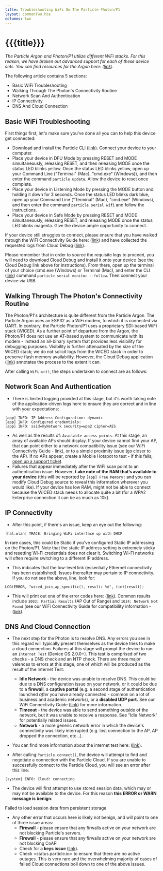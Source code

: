 ```yaml
---
title: Troubleshooting WiFi On The Particle Photon/P1
layout: commonTwo.hbs
columns: two
---
```


# {{{title}}}
_The Particle Argon and Photon/P1 utilize different WiFi stacks. For this reason, we have broken out advanced support for each of these device sets. You can find resources for the Argon here: ([link](/troubleshooting/guides/connectivity-troubleshooting/troubleshooting-wifi-on-the-particle-argon/))._ 

The following article contains 5 sections:

* Basic WiFi Troubleshooting
* Walking Through The Photon's Connectivity Routine
* Network Scan And Authentication
* IP Connectivity
* DNS And Cloud Connection

## Basic WiFi Troubleshooting

First things first, let's make sure you've done all you can to help this device get connected:

* Download and install the Particle CLI ([link](/getting-started/developer-tools/cli/)). Connect your device to your computer.
* Place your device in DFU Mode by pressing RESET and MODE simultaneously, releasing RESET, and then releasing MODE once the status LED blinks yellow. Once the status LED blinks yellow, open up your Command Line ("Terminal" (Mac), "cmd.exe" (Windows)), and then enter the command `particle update`. Allow the device to reset once complete.
* Place your device in Listening Mode by pressing the MODE button and holding it down for 3 seconds. Once the status LED blinks dark blue, open up your Command Line ("Terminal" (Mac), "cmd.exe" (Windows), and then enter the command `particle serial wifi` and follow the instructions.
* Place your device in Safe Mode by pressing RESET and MODE simultaneously, releasing RESET, and releasing MODE once the status LED blinks magenta. Give the device ample opportunity to connect.

If your device still struggles to connect, please ensure that you have walked through the WiFi Connectivity Guide here: ([link](/troubleshooting/guides/connectivity-troubleshooting/wifi-connectivity-troubleshooting-guide/)) and have collected the requested logs from Cloud Debug ([link](https://github.com/particle-iot/cloud-debug/releases)).   
  
Please remember that in order to source the requisite logs to proceed, you will need to download Cloud Debug and install it onto your device (see the Cloud Debug link above for instructions). From there, open up the terminal of your choice (cmd.exe (Windows) or Terminal (Mac), and enter the CLI ([link](/getting-started/developer-tools/cli/)) command `particle serial monitor --follow`. Then connect your device via USB.

## Walking Through The Photon's Connectivity Routine

The Photon/P1's architecture is quite different from the Particle Argon. The Particle Argon uses an ESP32 as a WiFi modem, to which it is connected via UART. In contrary, the Particle Photon/P1 uses a proprietary SDI-based WiFi stack (WICED). As a further point of departure from the Argon, the Photon/P1 does not use an AT-based system to communicate with its modem - instead an all-binary system that provides less visibility for debugging purposes. Visibility is further attenuated by the size of the WICED stack; we do not solicit logs from the WICED stack in order to preserve flash memory availability. However, the Cloud Debug application ([link](https://github.com/particle-iot/cloud-debug/releases)) annotates the process to the extent it can.

After calling `WiFi.on()`, the steps undertaken to connect are as follows:

## Network Scan And Authentication

* There is limited logging provided at this stage, but it's worth taking note of the application-driven logs here to ensure they are correct and in line with your expectations:

```
[app] INFO: IP Address Configuration: dynamic  
[app] INFO: Configured credentials:  
[app] INFO: ssid=myNetwork security=wpa2 cipher=AES
```

* As well as the results of: `Available access points`. At this stage, an array of available APs should display. If your device cannot find your AP, that can point either to a network compatibility issue (see our WiFi Connectivity Guide - [link](/troubleshooting/guides/connectivity-troubleshooting/wifi-connectivity-troubleshooting-guide/)), or to a simple proximity issue (go closer to the AP). If no APs appear, create a Mobile Hotspot to test - if this fails, [open up a support ticket](https://support.particle.io).
* Failures that appear immediately after the WiFi scan point to an authentication issue. However, **t** **ake note of the RAM that’s available to your device** (this will be reported by `[app] Free Memory:` and you can modify Cloud Debug source to reveal this information wherever you would like). If your device has low RAM, might not be able to connect because the WICED stack needs to allocate quite a bit (for a WPA2 Enterprise connection it can be as much as 10k).

## IP Connectivity

* After this point, if there's an issue, keep an eye out the following:

```
[hal.wlan] TRACE: Bringing WiFi interface up with DHCP   
```

In rare cases, this could be Static if you've configured Static IP addressing on the Photon/P1. Note that the static IP address setting is extremely sticky and resetting Wi-Fi credentials does not clear it. Switching Wi-Fi networks will often require switching to a different IP address.

* This indicates that the low-level link (essentially Ethernet connectivity has been established). Issues thereafter may pertain to IP connectivity. If you do not see the above, line, look for:

```
LOG(ERROR, "wiced_join_ap_specific(), result: %d", (int)result);
```

* This will print out one of the error codes here: ([link](https://github.com/particle-iot/device-os/blob/develop/hal/src/photon/wiced/WWD/include/wwd%5Fconstants.h#L463)). Common results include `1003: Partial Results` (AP Out of Range) and `1024: Network Not Found` (see our WiFi Connectivity Guide for compatibility information - ([link](/troubleshooting/guides/connectivity-troubleshooting/wifi-connectivity-troubleshooting-guide/)).

## DNS And Cloud Connection

* The next step for the Photon is to resolve DNS. Any errors you see in this regard will typically present themselves as the device tries to make a cloud connection. Failures at this stage will prompt the device to run an `Internet Test` (Device OS 2.0.0+). This test is comprised of two checks - a DNS check and an NTP check. There are three major valences to errors at this stage, one of which will be produced as the result of the Internet Test:  
    
   * **Idle Network** \- the device was unable to resolve DNS. This could be due to a DNS configuration issue on your network, or it could be due to a **firewall**, a **captive portal** (e.g. a second stage of authentication launched _after_ you have already connected - common on a lot of business and academic networks), or a **disabled UDP port.** See our WiFi Connectivity Guide ([link](/troubleshooting/guides/connectivity-troubleshooting/wifi-connectivity-troubleshooting-guide/)) for more information.  
   * **Timeout** \- the device was able to send something outside of the network, but it was unable to receive a response. See "Idle Network" for potentially related issues.  
   * **Network** \- a more generic network error in which the device's connectivity was likely interrupted (e.g. lost connection to the AP, AP dropped the connection, etc...).
* You can find more information about the internet test here: ([link](https://github.com/particle-iot/device-os/blob/develop/system/src/system%5Ftask.cpp#L261)).
* After calling `Particle.connect()`, the device will attempt to find and negotiate a connection with the Particle Cloud. If you are unable to successfully connect to the Particle Cloud, you will see an error after this line:

```
[system] INFO: Cloud: connecting
```

* The device will first attempt to use stored session data, which may or may not be available to the device. For this reason **this ERROR or WARN message is benign**:

Failed to load session data from persistent storage  

* Any other error that occurs here is likely not benign, and will point to one of three issue areas:  
   * **Firewall** \- please ensure that any firwalls active on your network are not blocking Particle's servers.  
   * **Firewall** \- please ensure that any firwalls active on your network are not blocking CoAP.  
   * Check for a **keys issue** ([link](/troubleshooting/guides/device-management/repairing-product-device-keys/)).  
   * Check <status.particle.io> to ensure that there are no active outages. This is very rare and the overwhelming majority of cases of failed Cloud connections boil down to one of the above issues.
